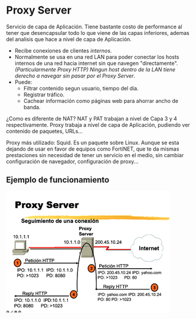 # Proxy Server

Servicio de capa de Aplicación. Tiene bastante costo de performance al tener que desencapsular todo lo que viene de las capas inferiores, ademas del analisis que hace a nivel de capa de Aplicación.

+ Recibe conexiones de clientes *internos*.
+ Normalmente se usa en una red LAN para poder conectar los hosts internos de una red hacia internet sin que navegen "directamente". *(Particularmente Proxy HTTP) Ningun host dentro de la LAN tiene derecho a navegar sin pasar por el Proxy Server*.
+ Puede:
  + Filtrar contenido segun usuario, tiempo del día.
  + Registrar tráfico.
  + Cachear información como páginas web para ahorrar ancho de banda.

¿Como es diferente de NAT? NAT y PAT trabajan a nivel de Capa 3 y 4 respectivamente. Proxy trabaja a nivel de capa de Aplicación, pudiendo ver contenido de paquetes, URLs...

Proxy más utilizado: Squid. Es un paquete sobre Linux. Aunque se esta dejando de usar en favor de equipos como FortiNET, que te da mismas prestaciones sin necesidad de tener un servicio en el medio, sin cambiar configuración de navegador, configuración de proxy...

## Ejemplo de funcionamiento

![alt text](image-3.png)